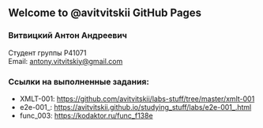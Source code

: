 ## Welcome to @avitvitskii GitHub Pages

### Витвицкий Антон Андреевич
Студент группы P41071 \
Email: <antony.vitvitskiy@gmail.com>

### Ссылки на выполненные задания:
* XMLT-001: <https://github.com/avitvitskii/labs-stuff/tree/master/xmlt-001>
* e2e-001_: <https://avitvitskii.github.io/studying_stuff/labs/e2e-001_.html>
* func_003: <https://kodaktor.ru/func_f138e>

